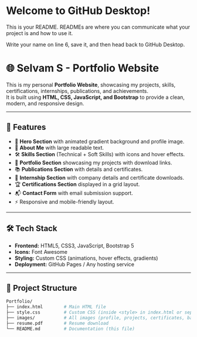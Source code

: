 # Welcome to GitHub Desktop!

This is your README. READMEs are where you can communicate what your project is and how to use it.

Write your name on line 6, save it, and then head back to GitHub Desktop.
# 🌐 Selvam S - Portfolio Website

This is my personal **Portfolio Website**, showcasing my projects, skills, certifications, internships, publications, and achievements.  
It is built using **HTML, CSS, JavaScript, and Bootstrap** to provide a clean, modern, and responsive design.

---

## 📌 Features
- 🎨 **Hero Section** with animated gradient background and profile image.
- 📖 **About Me** with large readable text.
- 🛠 **Skills Section** (Technical + Soft Skills) with icons and hover effects.
- 💼 **Portfolio Section** showcasing my projects with download links.
- 📚 **Publications Section** with details and certificates.
- 🏢 **Internship Section** with company details and certificate downloads.
- 🏆 **Certifications Section** displayed in a grid layout.
- 📬 **Contact Form** with email submission support.
- ⚡ Responsive and mobile-friendly layout.

---

## 🛠️ Tech Stack
- **Frontend:** HTML5, CSS3, JavaScript, Bootstrap 5
- **Icons:** Font Awesome
- **Styling:** Custom CSS (animations, hover effects, gradients)
- **Deployment:** GitHub Pages / Any hosting service

---

## 📂 Project Structure
```bash
Portfolio/
├── index.html        # Main HTML file
├── style.css         # Custom CSS (inside <style> in index.html or separate file)
├── images/           # All images (profile, projects, certificates, background)
├── resume.pdf        # Resume download
└── README.md         # Documentation (this file)
